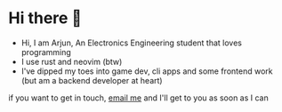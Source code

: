 <h1>Hi there 👋 </h1> 

- Hi, I am Arjun, An Electronics Engineering student that loves programming <br>
- I use rust and neovim (btw) <br>
- I've dipped my toes into game dev, cli apps and some frontend work (but am a backend developer at heart)

 if you want to get in touch, [email me](arjunpratap@gmail.com) and I'll get to you as soon as I can<br>


<!--
<h3>Github Stats 🚀</h3>
<a href="https://github.com/Govind-S-B/Govind-S-B">
  <img align="center" src="https://github-readme-stats.vercel.app/api/top-langs/?username=officiallyaninja&border_color=3a0ca3&bg_color=3a0ca3&text_color=d7e3fc&title_color=d7e3fc&langs_count=3" />
</a>
<a href="https://github.com/Govind-S-B/Govind-S-B">
  <img align="center" src="https://github-readme-stats.vercel.app/api?username=officiallyaninja&show_icons=true&line_height=27&count_private=true&border_color=3a0ca3&bg_color=3a0ca3&text_color=d7e3fc&title_color=d7e3fc" />
</a>
!-->

